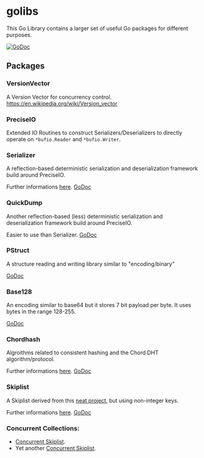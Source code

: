 # golibs
This Go Library contains a larger set of useful Go packages for different purposes.

[![GoDoc](https://byte-mug.github.io/pkg/godoc-status.svg)](https://byte-mug.github.io/pkg/github.com/byte-mug/golibs/)

## Packages

### VersionVector

A Version Vector for concurrency control. https://en.wikipedia.org/wiki/Version_vector

### PreciseIO

Extended IO Routines to construct Serializers/Deserializers to directly operate on
`*bufio.Reader` and `*bufio.Writer`.

### Serializer

A reflection-based deterministic serialization and deserialization framework build around PreciseIO.

Further informations [here](serializer/). [GoDoc](https://byte-mug.github.io/pkg/github.com/byte-mug/golibs/serializer/)

### QuickDump

Another reflection-based (less) deterministic serialization and deserialization framework build around PreciseIO.

Easier to use than Serializer. [GoDoc](https://byte-mug.github.io/pkg/github.com/byte-mug/golibs/quickdump/)

### PStruct

A structure reading and writing library similar to "encoding/binary"

[GoDoc](https://byte-mug.github.io/pkg/github.com/byte-mug/golibs/pstruct/)

### Base128

An encoding similar to base64 but it stores 7 bit payload per byte. It uses bytes in the range 128-255.

[GoDoc](https://byte-mug.github.io/pkg/github.com/byte-mug/golibs/base128/)

### Chordhash

Algroithms related to consistent hashing and the Chord DHT algorithm/protocol.

Further informations [here](chordhash/). [GoDoc](https://byte-mug.github.io/pkg/github.com/byte-mug/golibs/chordhash/)

### Skiplist

A Skiplist derived from this [neat project](https://github.com/kkdai/skiplist), but using non-integer keys.

Further informations [here](skiplist/). [GoDoc](https://byte-mug.github.io/pkg/github.com/byte-mug/golibs/skiplist/)

### Concurrent Collections:

* [Concurrent Skiplist](concurrent/skiplist/).
* Yet another [Concurrent Skiplist](concurrent/sortlist/).

